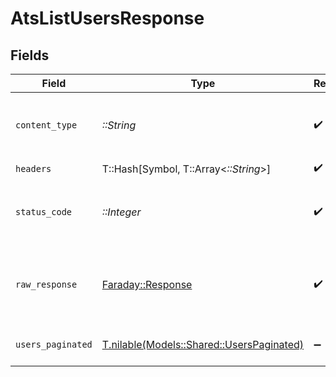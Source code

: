 # AtsListUsersResponse


## Fields

| Field                                                                              | Type                                                                               | Required                                                                           | Description                                                                        |
| ---------------------------------------------------------------------------------- | ---------------------------------------------------------------------------------- | ---------------------------------------------------------------------------------- | ---------------------------------------------------------------------------------- |
| `content_type`                                                                     | *::String*                                                                         | :heavy_check_mark:                                                                 | HTTP response content type for this operation                                      |
| `headers`                                                                          | T::Hash[Symbol, T::Array<*::String*>]                                              | :heavy_check_mark:                                                                 | N/A                                                                                |
| `status_code`                                                                      | *::Integer*                                                                        | :heavy_check_mark:                                                                 | HTTP response status code for this operation                                       |
| `raw_response`                                                                     | [Faraday::Response](https://www.rubydoc.info/gems/faraday/Faraday/Response)        | :heavy_check_mark:                                                                 | Raw HTTP response; suitable for custom response parsing                            |
| `users_paginated`                                                                  | [T.nilable(Models::Shared::UsersPaginated)](../../models/shared/userspaginated.md) | :heavy_minus_sign:                                                                 | The list of users was retrieved.                                                   |